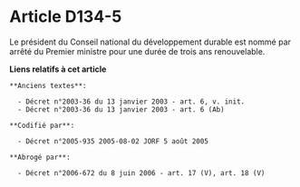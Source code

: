 # Article D134-5

Le président du Conseil national du développement durable est nommé par arrêté du Premier ministre pour une durée de trois
ans renouvelable.

**Liens relatifs à cet article**

	**Anciens textes**:

	  - Décret n°2003-36 du 13 janvier 2003 - art. 6, v. init.
	  - Décret n°2003-36 du 13 janvier 2003 - art. 6 (Ab)

	**Codifié par**:

	  - Décret n°2005-935 2005-08-02 JORF 5 août 2005

	**Abrogé par**:

	  - Décret n°2006-672 du 8 juin 2006 - art. 17 (V), art. 18 (V)
